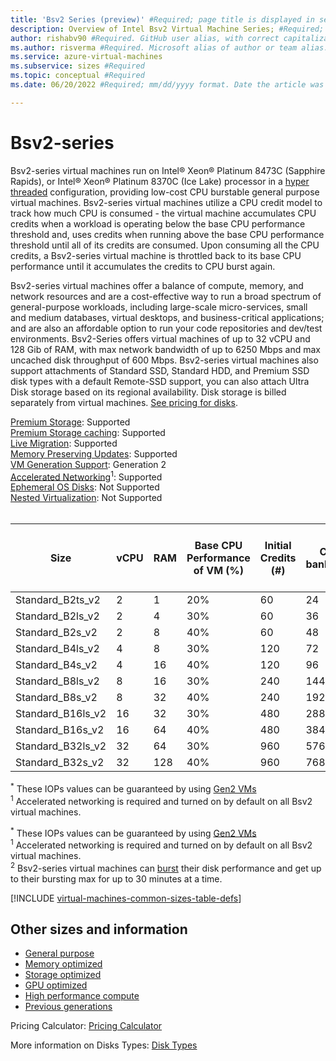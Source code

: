 ```yaml
---
title: 'Bsv2 Series (preview)' #Required; page title is displayed in search results. 60 characters max.
description: Overview of Intel Bsv2 Virtual Machine Series; #Required; this appears in search as the short description
author: rishabv90 #Required. GitHub user alias, with correct capitalization.
ms.author: risverma #Required. Microsoft alias of author or team alias.
ms.service: azure-virtual-machines
ms.subservice: sizes #Required
ms.topic: conceptual #Required 
ms.date: 06/20/2022 #Required; mm/dd/yyyy format. Date the article was created or the last time it was tested and confirmed correct 

---
```


# Bsv2-series

Bsv2-series virtual machines run on Intel® Xeon® Platinum 8473C (Sapphire Rapids), or Intel® Xeon® Platinum 8370C (Ice Lake) processor in a [hyper threaded](https://www.intel.com/content/www/us/en/architecture-and-technology/hyper-threading/hyper-threading-technology.html) configuration, providing low-cost CPU burstable general purpose virtual machines. Bsv2-series virtual machines utilize a CPU credit model to track how much CPU is consumed - the virtual machine accumulates CPU credits when a workload is operating below the base CPU performance threshold and, uses credits when running above the base CPU performance threshold until all of its credits are consumed. Upon consuming all the CPU credits, a Bsv2-series virtual machine is throttled back to its base CPU performance until it accumulates the credits to CPU burst again.

Bsv2-series virtual machines offer a balance of compute, memory, and network resources and are a cost-effective way to run a broad spectrum of general-purpose workloads, including large-scale micro-services, small and medium databases, virtual desktops, and business-critical applications; and are also an affordable option to run your code repositories and dev/test environments. Bsv2-Series offers virtual machines of up to 32 vCPU and 128 Gib of RAM, with max network bandwidth of up to 6250 Mbps and max uncached disk throughput of 600 Mbps. Bsv2-series virtual machines also support attachments of Standard SSD, Standard HDD, and Premium SSD disk types with a default Remote-SSD support, you can also attach Ultra Disk storage based on its regional availability. Disk storage is billed separately from virtual machines. [See pricing for disks](https://azure.microsoft.com/pricing/details/managed-disks/).    


[Premium Storage](premium-storage-performance.md): Supported<br>
[Premium Storage caching](premium-storage-performance.md): Supported<br>
[Live Migration](maintenance-and-updates.md): Supported<br>
[Memory Preserving Updates](maintenance-and-updates.md): Supported<br>
[VM Generation Support](generation-2.md): Generation 2<br>
[Accelerated Networking](/azure/virtual-network/create-vm-accelerated-networking-cli)<sup>1</sup>: Supported<br>
[Ephemeral OS Disks](ephemeral-os-disks.md): Not Supported <br>
[Nested Virtualization](/virtualization/hyper-v-on-windows/user-guide/nested-virtualization): Not Supported <br>
<br> 

| Size              | vCPU | RAM | Base CPU Performance of VM (%) | Initial Credits (#) | Credits banked/hour | Max Banked Credits (#) | Max uncached disk throughput: IOPS/MBps | Max burst uncached disk throughput: IOPS/MBps | Max Data Disks | Max Network Bandwidth (Gbps) | Max NICs |
|-------------------|------|-----|--------------------------------|---------------------|---------------------|------------------------|-----------------------------------------|-----------------------------------------------|----------------|------------------------------|----------|
| Standard_B2ts_v2  | 2    | 1   | 20%                            | 60                  | 24                  | 576                    | 3750/85                                 | 10,000/960                                    | 4              | 6.25                         | 2        |
| Standard_B2ls_v2  | 2    | 4   | 30%                            | 60                  | 36                  | 864                    | 3750/85                                 | 10,000/960                                    | 4              | 6.25                         | 2        |
| Standard_B2s_v2   | 2    | 8   | 40%                            | 60                  | 48                  | 1152                    | 3750/85                                 | 10,000/960                                    | 4              | 6.25                         | 2        |
| Standard_B4ls_v2  | 4    | 8   | 30%                            | 120                 | 72                  | 1728                   | 6,400/145                               | 20,000/960                                    | 8              | 6.25                        | 2        |
| Standard_B4s_v2   | 4    | 16  | 40%                            | 120                 | 96                  | 2304                   | 6,400/145                               | 20,000/960                                    | 8              | 6.25                        | 2        |
| Standard_B8ls_v2  | 8    | 16  | 30%                            | 240                 | 144                  | 3456                   | 12,800/290                              | 20,000/960                                    | 16             | 6.25                        | 2        |
| Standard_B8s_v2   | 8    | 32  | 40%                            | 240                 | 192                  | 4608                   | 12,800/290                              | 20,000/960                                    | 16             | 6.25                        | 2        |
| Standard_B16ls_v2 | 16   | 32  | 30%                            | 480                 | 288                 | 6912                   | 25,600/600                              | 40,000/960                                    | 32             | 6.25                        | 4        |
| Standard_B16s_v2  | 16   | 64  | 40%                            | 480                 | 384                 | 9216                   | 25,600/600                              | 40,000/960                                    | 32             | 6.25                        | 4        |
| Standard_B32ls_v2 | 32   | 64  | 30%                            | 960                 | 576                 | 13824                   | 51,200/600                              | 80,000/960                                    | 32             | 6.25                        | 4        |
| Standard_B32s_v2  | 32   | 128 | 40%                            | 960                 | 768                 | 18432                   | 51,200/600                              | 80,000/960                                    | 32             | 6.25                        | 4        |


<sup>*</sup> These IOPs values can be guaranteed by using [Gen2 VMs](generation-2.md)<br>
<sup>1</sup> Accelerated networking is required and turned on by default on all Bsv2 virtual machines.<br>


<sup>*</sup> These IOPs values can be guaranteed by using [Gen2 VMs](generation-2.md)<br>
<sup>1</sup> Accelerated networking is required and turned on by default on all Bsv2 virtual machines.<br>
<sup>2</sup> Bsv2-series virtual machines can [burst](disk-bursting.md) their disk performance and get up to their bursting max for up to 30 minutes at a time.

[!INCLUDE [virtual-machines-common-sizes-table-defs](../../includes/virtual-machines-common-sizes-table-defs.md)]

## Other sizes and information

- [General purpose](sizes-general.md)
- [Memory optimized](sizes-memory.md)
- [Storage optimized](sizes-storage.md)
- [GPU optimized](sizes-gpu.md)
- [High performance compute](sizes-hpc.md)
- [Previous generations](sizes-previous-gen.md)

Pricing Calculator: [Pricing Calculator](https://azure.microsoft.com/pricing/calculator/)

More information on Disks Types: [Disk Types](./disks-types.md#ultra-disks)

